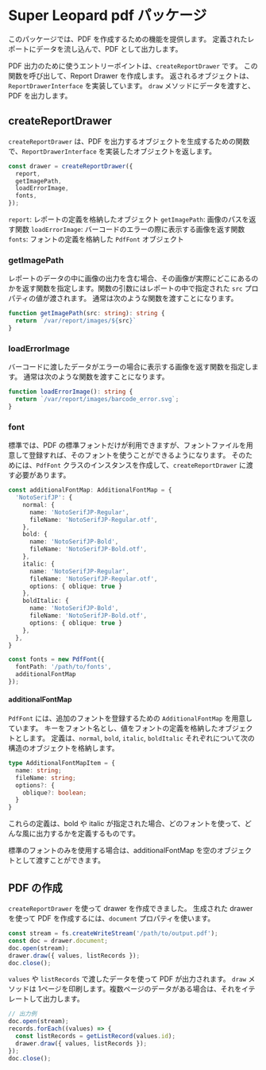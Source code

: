 Super Leopard pdf パッケージ
=========================

このパッケージでは、PDF を作成するための機能を提供します。
定義されたレポートにデータを流し込んで、PDF として出力します。

PDF 出力のために使うエントリーポイントは、`createReportDrawer` です。
この関数を呼び出して、Report Drawer を作成します。
返されるオブジェクトは、`ReportDrawerInterface` を実装しています。
`draw` メソッドにデータを渡すと、PDF を出力します。

createReportDrawer
-------------------

`createReportDrawer` は、PDF を出力するオブジェクトを生成するための関数で、`ReportDrawerInterface` を実装したオブジェクトを返します。

```ts
const drawer = createReportDrawer({
  report,
  getImagePath,
  loadErrorImage,
  fonts,
});
```

`report`: レポートの定義を格納したオブジェクト
`getImagePath`: 画像のパスを返す関数
`loadErrorImage`: バーコードのエラーの際に表示する画像を返す関数
`fonts`: フォントの定義を格納した `PdfFont` オブジェクト

### getImagePath

レポートのデータの中に画像の出力を含む場合、その画像が実際にどこにあるのかを返す関数を指定します。関数の引数にはレポートの中で指定された `src` プロパティの値が渡されます。
通常は次のような関数を渡すことになります。

```ts
function getImagePath(src: string): string {
  return `/var/report/images/${src}`
}
```

### loadErrorImage

バーコードに渡したデータがエラーの場合に表示する画像を返す関数を指定します。
通常は次のような関数を渡すことになります。

```ts
function loadErrorImage(): string {
  return `/var/report/images/barcode_error.svg`;
}
```

### font

標準では、PDF の標準フォントだけが利用できますが、フォントファイルを用意して登録すれば、そのフォントを使うことができるようになります。
そのためには、`PdfFont` クラスのインスタンスを作成して、`createReportDrawer` に渡す必要があります。

```ts
const additionalFontMap: AdditionalFontMap = {
  'NotoSerifJP': {
    normal: {
      name: 'NotoSerifJP-Regular',
      fileName: 'NotoSerifJP-Regular.otf',
    },
    bold: {
      name: 'NotoSerifJP-Bold',
      fileName: 'NotoSerifJP-Bold.otf',
    },
    italic: {
      name: 'NotoSerifJP-Regular',
      fileName: 'NotoSerifJP-Regular.otf',
      options: { oblique: true }
    },
    boldItalic: {
      name: 'NotoSerifJP-Bold',
      fileName: 'NotoSerifJP-Bold.otf',
      options: { oblique: true }
    },
  },
}

const fonts = new PdfFont({
  fontPath: '/path/to/fonts',
  additionalFontMap 
});
```

#### additionalFontMap

`PdfFont` には、追加のフォントを登録するための `AdditionalFontMap` を用意しています。
キーをフォント名とし、値をフォントの定義を格納したオブジェクトとします。
定義は、`normal`, `bold`, `italic`, `boldItalic` それぞれについて次の構造のオブジェクトを格納します。

```ts
type AdditionalFontMapItem = {
  name: string;
  fileName: string;
  options?: {
    oblique?: boolean;
  }
}
```

これらの定義は、bold や italic が指定された場合、どのフォントを使って、どんな風に出力するかを定義するものです。

標準のフォントのみを使用する場合は、additionalFontMap を空のオブジェクトとして渡すことができます。

PDF の作成
------------

`createReportDrawer` を使って drawer を作成できました。
生成された drawer を使って PDF を作成するには、`document` プロパティを使います。

```ts
const stream = fs.createWriteStream('/path/to/output.pdf');
const doc = drawer.document;
doc.open(stream);
drawer.draw({ values, listRecords });
doc.close();
```

`values` や `listRecords` で渡したデータを使って PDF が出力されます。
`draw` メソッドは 1ページを印刷します。複数ページのデータがある場合は、それをイテレートして出力します。

```ts
// 出力例
doc.open(stream);
records.forEach((values) => {
  const listRecords = getListRecord(values.id);
  drawer.draw({ values, listRecords });
});
doc.close();
```
